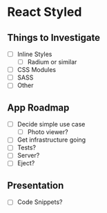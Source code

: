 # React Styled

## Things to Investigate

- [ ] Inline Styles
    - [ ] Radium or similar
- [ ] CSS Modules
- [ ] SASS
- [ ] Other

## App Roadmap

- [ ] Decide simple use case
    - [ ] Photo viewer?
- [ ] Get infrastructure going
- [ ] Tests?
- [ ] Server?
- [ ] Eject?

## Presentation

- [ ] Code Snippets?